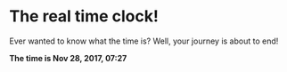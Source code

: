 # The real time clock!

Ever wanted to know what the time is? Well, your journey is about to end!

**The time is Nov 28, 2017, 07:27**